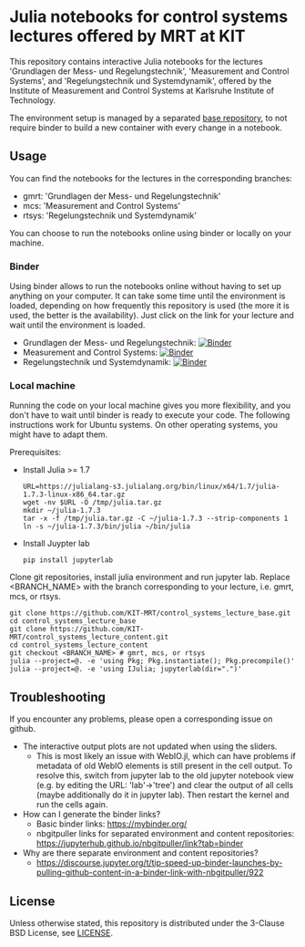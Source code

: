 # Julia notebooks for control systems lectures offered by MRT at KIT

This repository contains interactive Julia notebooks for the lectures 'Grundlagen der Mess- und Regelungstechnik', 'Measurement and Control Systems', and 'Regelungstechnik und Systemdynamik', offered by the Institute of Measurement and Control Systems at Karlsruhe Institute of Technology.

The environment setup is managed by a separated [base repository](https://github.com/KIT-MRT/control_systems_lecture_base), to not require binder to build a new container with every change in a notebook.

## Usage

You can find the notebooks for the lectures in the corresponding branches:

- gmrt: 'Grundlagen der Mess- und Regelungstechnik'
- mcs: 'Measurement and Control Systems'
- rtsys: 'Regelungstechnik und Systemdynamik'

You can choose to run the notebooks online using binder or locally on your machine.

### Binder

Using binder allows to run the notebooks online without having to set up anything on your computer.
It can take some time until the environment is loaded, depending on how frequently this repository is used (the more it is used, the better is the availability). Just click on the link for your lecture and wait until the environment is loaded.

- Grundlagen der Mess- und Regelungstechnik: [![Binder](https://mybinder.org/badge_logo.svg)](https://mybinder.org/v2/gh/KIT-MRT/control_systems_lecture_base/HEAD?urlpath=git-pull%3Frepo%3Dhttps%253A%252F%252Fgithub.com%252FKIT-MRT%252Fcontrol_systems_lecture_content%26urlpath%3Dlab%252Ftree%252Fcontrol_systems_lecture_content%252F%26branch%3Dgmrt)
- Measurement and Control Systems: [![Binder](https://mybinder.org/badge_logo.svg)](https://mybinder.org/v2/gh/KIT-MRT/control_systems_lecture_base/HEAD?urlpath=git-pull%3Frepo%3Dhttps%253A%252F%252Fgithub.com%252FKIT-MRT%252Fcontrol_systems_lecture_content%26urlpath%3Dlab%252Ftree%252Fcontrol_systems_lecture_content%252F%26branch%3Dmcs)
- Regelungstechnik und Systemdynamik: [![Binder](https://mybinder.org/badge_logo.svg)](https://mybinder.org/v2/gh/KIT-MRT/control_systems_lecture_base/HEAD?urlpath=git-pull%3Frepo%3Dhttps%253A%252F%252Fgithub.com%252FKIT-MRT%252Fcontrol_systems_lecture_content%26urlpath%3Dlab%252Ftree%252Fcontrol_systems_lecture_content%252F%26branch%3Drtsys)

### Local machine

Running the code on your local machine gives you more flexibility, and you don't have to wait until binder is ready to execute your code. The following instructions work for Ubuntu systems. On other operating systems, you might have to adapt them.

Prerequisites:
- Install Julia >= 1.7
  ```
  URL=https://julialang-s3.julialang.org/bin/linux/x64/1.7/julia-1.7.3-linux-x86_64.tar.gz
  wget -nv $URL -O /tmp/julia.tar.gz
  mkdir ~/julia-1.7.3
  tar -x -f /tmp/julia.tar.gz -C ~/julia-1.7.3 --strip-components 1
  ln -s ~/julia-1.7.3/bin/julia ~/bin/julia
  ```
- Install Juypter lab
  ```
  pip install jupyterlab
  ```

Clone git repositories, install julia environment and run jupyter lab.
Replace <BRANCH_NAME> with the branch corresponding to your lecture, i.e. gmrt, mcs, or rtsys.

```
git clone https://github.com/KIT-MRT/control_systems_lecture_base.git
cd control_systems_lecture_base
git clone https://github.com/KIT-MRT/control_systems_lecture_content.git
cd control_systems_lecture_content
git checkout <BRANCH_NAME> # gmrt, mcs, or rtsys
julia --project=@. -e 'using Pkg; Pkg.instantiate(); Pkg.precompile()'
julia --project=@. -e 'using IJulia; jupyterlab(dir=".")'
```

## Troubleshooting

If you encounter any problems, please open a corresponding issue on github.

- The interactive output plots are not updated when using the sliders.
  - This is most likely an issue with WebIO.jl, which can have problems if metadata of old WebIO elements is still present in the cell output. To resolve this, switch from jupyter lab to the old jupyter notebook view (e.g. by editing the URL: 'lab'->'tree') and clear the output of all cells (maybe additionally do it in jupyter lab). Then restart the kernel and run the cells again.
- How can I generate the binder links?
  - Basic binder links: https://mybinder.org/
  - nbgitpuller links for separated environment and content repositories: https://jupyterhub.github.io/nbgitpuller/link?tab=binder
- Why are there separate environment and content repositories?
  - https://discourse.jupyter.org/t/tip-speed-up-binder-launches-by-pulling-github-content-in-a-binder-link-with-nbgitpuller/922

## License

Unless otherwise stated, this repository is distributed under the 3-Clause BSD License, see [LICENSE](LICENSE).
